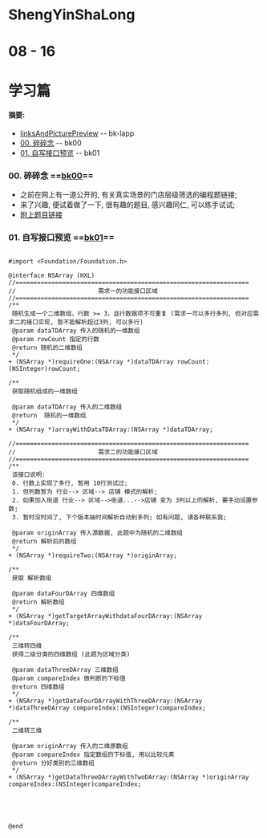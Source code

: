 # ShengYinShaLong

# 08 - 16
# 学习篇 
#### 摘要:

* [linksAndPicturePreview](#lapp) -- <span id="bk-lapp"> bk-lapp </span>
* [00. 碎碎念](#00) -- <span id="bk00"> bk00 </span> 
* [01. 自写接口预览](#01) -- <span id="bk01"> bk01 </span> 
 
### <span id="00"> 00. 碎碎念 </span> ==[bk00](#bk00)==
* 之前在网上有一道公开的, 有关真实场景的门店层级筛选的编程题链接;
* 来了兴趣, 便试着做了一下, 很有趣的题目, 感兴趣同仁, 可以练手试试;
* [附上题目链接](http://www.jianshu.com/p/566c416f113b)

### <span id="01"> 01. 自写接口预览 </span> ==[bk01](#bk01)==

```

#import <Foundation/Foundation.h>

@interface NSArray (HXL)
//=================================================================
//                       需求一的功能接口区域
//=================================================================
/**
 随机生成一个二维数组，行数 >= 3，且行数据项不可重复 (需求一可以多行多列, 但对应需求二的接口实现, 暂不能解析超过3列, 可以多行)
 @param dataTDArray 传入的随机的一维数组
 @param rowCount 指定的行数
 @return 随机的二维数组
 */
+ (NSArray *)requireOne:(NSArray *)dataTDArray rowCount:(NSInteger)rowCount;

/**
 获取随机组成的一维数组
 
 @param dataTDArray 传入的二维数组
 @return  随机的一维数组
 */
+ (NSArray *)arrayWithDataTDArray:(NSArray *)dataTDArray;

//=================================================================
//                       需求二的功能接口区域
//=================================================================
/**
 该接口说明:
 0. 行数上实现了多行, 暂用 10行测试过; 
 1. 但列数暂为 行业--> 区域--> 店铺 模式的解析;
 2. 如果加入街道 行业--> 区域-->街道...-->店铺 变为 3列以上的解析, 要手动设置参数;
 3. 暂时没时间了, 下个版本抽时间解析自动到多列; 如有问题, 请各种联系我;
 
 @param originArray 传入源数据, 此题中为随机的二维数组
 @return 解析后的数组
 */
+ (NSArray *)requireTwo:(NSArray *)originArray;

/**
 获取 解析数组
 
 @param dataFourDArray 四维数组
 @return 解析数组
 */
+ (NSArray *)getTargetArrayWithdataFourDArray:(NSArray *)dataFourDArray;

/**
 三维转四维
 获得二级分类的四维数组 (此题为区域分类)
 
 @param dataThreeDArray 三维数组
 @param compareIndex 做判断的下标值
 @return 四维数组
 */
+ (NSArray *)getDataFourDArrayWithThreeDArray:(NSArray *)dataThreeDArray compareIndex:(NSInteger)compareIndex;

/**
 二维转三维
 
 @param originArray 传入的二维原数组
 @param compareIndex 指定数组的下标值, 用以比较元素
 @return 分好类别的三维数组
 */
+ (NSArray *)getDataThreeDArrayWithTwoDArray:(NSArray *)originArray compareIndex:(NSInteger)compareIndex;





@end

```